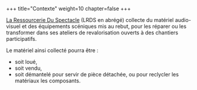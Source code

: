 +++
title="Contexte"
weight=10
chapter=false
+++

[La Ressourcerie Du Spectacle](https://www.ressourcerieduspectacle.fr/)
(LRDS en abrégé) collecte du matériel audio-visuel et des équipements
scéniques mis au rebut, pour les réparer ou les transformer dans ses ateliers de
revalorisation ouverts à des chantiers participatifs.

Le matériel ainsi collecté pourra être :

* soit loué,
* soit vendu,
* soit démantelé pour servir de pièce détachée, ou pour reclycler les matériaux les composants.
